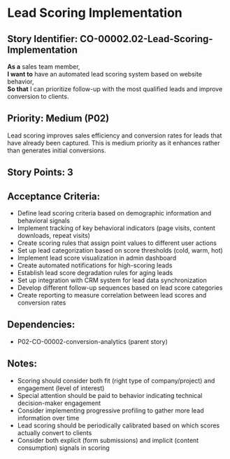 # Lead Scoring Implementation

## Story Identifier: CO-00002.02-Lead-Scoring-Implementation

**As a** sales team member,  
**I want to** have an automated lead scoring system based on website behavior,  
**So that** I can prioritize follow-up with the most qualified leads and improve conversion to clients.

## Priority: Medium (P02)
Lead scoring improves sales efficiency and conversion rates for leads that have already been captured. This is medium priority as it enhances rather than generates initial conversions.

## Story Points: 3

## Acceptance Criteria:
- Define lead scoring criteria based on demographic information and behavioral signals
- Implement tracking of key behavioral indicators (page visits, content downloads, repeat visits)
- Create scoring rules that assign point values to different user actions
- Set up lead categorization based on score thresholds (cold, warm, hot)
- Implement lead score visualization in admin dashboard
- Create automated notifications for high-scoring leads
- Establish lead score degradation rules for aging leads
- Set up integration with CRM system for lead data synchronization
- Develop different follow-up sequences based on lead score categories
- Create reporting to measure correlation between lead scores and conversion rates

## Dependencies:
- P02-CO-00002-conversion-analytics (parent story)

## Notes:
- Scoring should consider both fit (right type of company/project) and engagement (level of interest)
- Special attention should be paid to behavior indicating technical decision-maker engagement
- Consider implementing progressive profiling to gather more lead information over time
- Lead scoring should be periodically calibrated based on which scores actually convert to clients
- Consider both explicit (form submissions) and implicit (content consumption) signals in scoring

